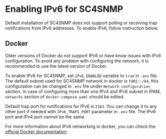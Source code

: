 # Enabling IPv6 for SC4SNMP

Default installation of SC4SNMP does not support polling or receiving trap notifications from IPv6 addresses. 
To enable IPv6, follow instruction below.

## Docker

Older versions of Docker do not support IPv6 or have know issues with IPv6 configuration. 
To avoid any problem with configuring the network, it is recommended to use the latest version of Docker. 

To enable IPv6 for SC4SNMP, set `IPv6_ENABLED` variable to `true` in `.env` file.
The default subnet used for SC4SNMP network in docker is `fd02::/64`, this configuration can be changed in `.env` file under `Network configuration` section.
In case of configuring more than one IPv4 and IPv6 subnet in IPAM, `networks` section of `docker-compose.yaml` should be edited.

Default trap port for notifications for IPv6 is `2163`. You can change it to any other port if needed with `IPv6_TRAPS_PORT` parameter in `.env` file.
The IPv6 port and IPv4 port cannot be the same.

For more information about IPv6 networking in docker, you can check the [official Docker documentation](https://docs.docker.com/engine/daemon/ipv6/).